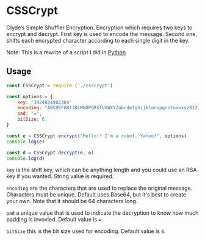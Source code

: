 # CSSCrypt

Clyde’s Simple Shuffler Encryption. Encryption which requires two keys to encrypt and decrypt. First key is used to encode the message. Second one, shifts each encrypted character according to each single digit in the key.

Note: This is a rewrite of a script I did in [Python](https://github.com/csmets/CSSCrypt)

## Usage
```javascript
const CSSCrypt = require ('./csscrypt')

const options = {
    key: '3924834902384'
    encoding: "ABCDEFGHIJKLMNOPQRSTUVWXYZabcdefghijklmnopqrstuvwxyz0123456789+/",
    pad: "=",
    bitSize: 6,
}

const e = CSSCrypt.encrypt("Hello!! I'm a robot. Yahoo!", options)
console.log(e)

const d = CSSCrypt.decrypt(e, o)
console.log(d)
```

`key` is the shift key, which can be anything length and you could use an RSA key if you wanted. String value is required. 

`encoding` are the characters that are used to replace the original message. Characters must be unique. Default uses Base64, but it's best to create your own. Note that it should be 64 characters long.

`pad` a unique value that is used to indicate the decryption to know how much padding is invovled. Default value is `=`

`bitSize` this is the bit size used for encoding. Default value is `6`.
